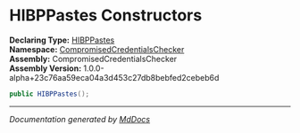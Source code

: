 ﻿<!--  
  <auto-generated>   
    The contents of this file were generated by a tool.  
    Changes to this file may be list if the file is regenerated  
  </auto-generated>   
-->

# HIBPPastes Constructors

**Declaring Type:** [HIBPPastes](../index.md)  
**Namespace:** [CompromisedCredentialsChecker](../../index.md)  
**Assembly:** CompromisedCredentialsChecker  
**Assembly Version:** 1.0.0\-alpha+23c76aa59eca04a3d453c27db8bebfed2cebeb6d

```csharp
public HIBPPastes();
```
___

*Documentation generated by [MdDocs](https://github.com/ap0llo/mddocs)*
